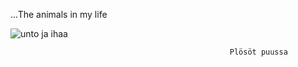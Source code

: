 ...The animals in my life

![unto ja ihaa](https://user-images.githubusercontent.com/101984570/159341605-5c4f5a03-71f0-4a0c-8a39-5d31bb43f305.jpg)



                                                     Plösöt puussa

